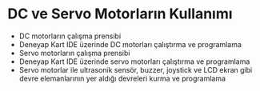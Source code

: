 # DC ve Servo Motorların Kullanımı 
- DC motorların çalışma prensibi
- Deneyap Kart IDE üzerinde DC motorları çalıştırma ve programlama
- Servo motorların çalışma prensibi
- Deneyap Kart IDE üzerinde servo motorları çalıştırma ve programlama
- Servo motorlar ile ultrasonik sensör, buzzer, joystick ve LCD ekran gibi devre elemanlarının yer aldığı devreleri kurma ve programlama
